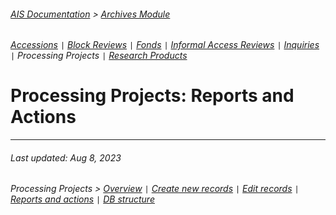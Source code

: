 ###### [AIS Documentation](../../README.md) > [Archives Module](../overview.md)
###### [Accessions](../accession/overview.md) `|` [Block Reviews](../block-review/overview.md) `|` [Fonds](../fonds/overview.md) `|` [Informal Access Reviews](../informal-access-review/overview.md) `|` [Inquiries](../inquiry/overview.md) `|` Processing Projects `|` [Research Products](../research-product/overview.md)

# Processing Projects: Reports and Actions

---
###### Last updated: Aug 8, 2023
###### Processing Projects > [Overview](overview.md) `|` [Create new records](create-new-record.md) `|` [Edit records](edit-record.md) `|` [Reports and actions](report-actions.md) `|` [DB structure](db-structure.md)
